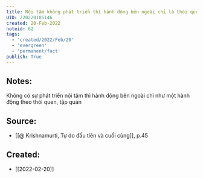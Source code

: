 ```yaml
---
title: Nội tâm không phát triển thì hành động bên ngoài chỉ là thói quen
UID: 220220185146
created: 20-Feb-2022
noteid: 62
tags:
  - 'created/2022/Feb/20'
  - 'evergreen'
  - 'permanent/fact'
publish: True
---
```

## Notes:
Không có sự phát triển nội tâm thì hành động bên ngoài chỉ như một hành động theo thói quen, tập quán

## Source:
- [[@ Krishnamurti, Tự do đầu tiên và cuối cùng]], p.45



## Created:
- [[2022-02-20]]
